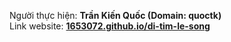 Người thực hiện: **Trần Kiến Quốc (Domain: quoctk)**<br/>
Link website: **[1653072.github.io/di-tim-le-song](1653072.github.io/di-tim-le-song)**
